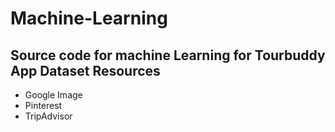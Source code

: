 # Machine-Learning
Source code for machine Learning for Tourbuddy App
Dataset Resources
--
- Google Image
- Pinterest
- TripAdvisor


